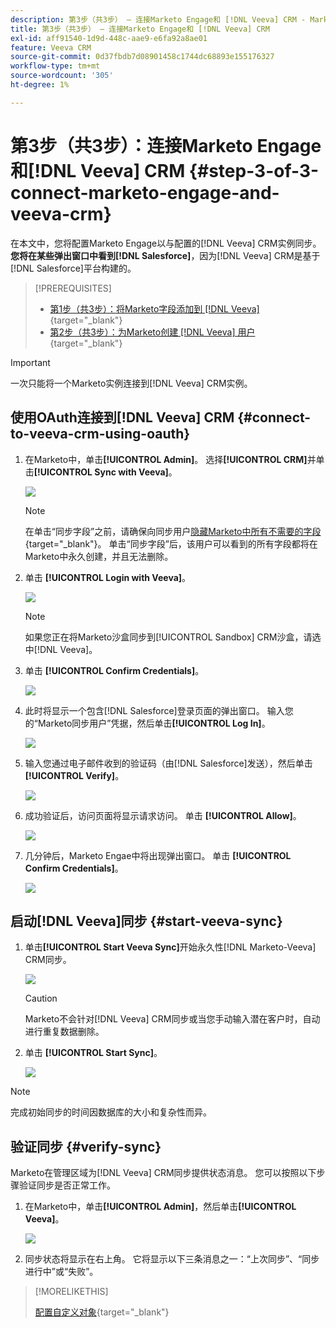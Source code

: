 ```yaml
---
description: 第3步（共3步） — 连接Marketo Engage和 [!DNL Veeva] CRM - Marketo文档 — 产品文档
title: 第3步（共3步） — 连接Marketo Engage和 [!DNL Veeva] CRM
exl-id: aff91540-1d9d-448c-aae9-e6fa92a8ae01
feature: Veeva CRM
source-git-commit: 0d37fbdb7d08901458c1744dc68893e155176327
workflow-type: tm+mt
source-wordcount: '305'
ht-degree: 1%

---
```


# 第3步（共3步）：连接Marketo Engage和[!DNL Veeva] CRM {#step-3-of-3-connect-marketo-engage-and-veeva-crm}

在本文中，您将配置Marketo Engage以与配置的[!DNL Veeva] CRM实例同步。 **您将在某些弹出窗口中看到[!DNL Salesforce]**，因为[!DNL Veeva] CRM是基于[!DNL Salesforce]平台构建的。

>[!PREREQUISITES]
>
>* [第1步（共3步）：将Marketo字段添加到 [!DNL Veeva]](/help/marketo/product-docs/crm-sync/veeva-crm-sync/setup/step-1-of-3-add-marketo-fields-to-veeva-crm.md){target="_blank"}
>* [第2步（共3步）：为Marketo创建 [!DNL Veeva] 用户](/help/marketo/product-docs/crm-sync/veeva-crm-sync/setup/step-2-of-3-create-a-veeva-crm-user-for-marketo-engage.md){target="_blank"}

>[!IMPORTANT]
>
>一次只能将一个Marketo实例连接到[!DNL Veeva] CRM实例。

## 使用OAuth连接到[!DNL Veeva] CRM {#connect-to-veeva-crm-using-oauth}

1. 在Marketo中，单击&#x200B;**[!UICONTROL Admin]**。 选择&#x200B;**[!UICONTROL CRM]**&#x200B;并单击&#x200B;**[!UICONTROL Sync with Veeva]**。

   ![](assets/step-3-of-3-connect-marketo-engage-1.png)

   >[!NOTE]
   >
   >在单击“同步字段”之前，请确保向同步用户[隐藏Marketo中所有不需要的字段](/help/marketo/product-docs/crm-sync/salesforce-sync/sfdc-sync-details/hide-a-salesforce-field-from-the-marketo-sync.md){target="_blank"}。 单击“同步字段”后，该用户可以看到的所有字段都将在Marketo中永久创建，并且无法删除。

1. 单击 **[!UICONTROL Login with Veeva]**。

   ![](assets/step-3-of-3-connect-marketo-engage-2.png)

   >[!NOTE]
   >
   >如果您正在将Marketo沙盒同步到[!UICONTROL Sandbox] CRM沙盒，请选中[!DNL Veeva]。

1. 单击 **[!UICONTROL Confirm Credentials]**。

   ![](assets/step-3-of-3-connect-marketo-engage-3.png)

1. 此时将显示一个包含[!DNL Salesforce]登录页面的弹出窗口。 输入您的“Marketo同步用户”凭据，然后单击&#x200B;**[!UICONTROL Log In]**。

   ![](assets/step-3-of-3-connect-marketo-engage-4.png)

1. 输入您通过电子邮件收到的验证码（由[!DNL Salesforce]发送），然后单击&#x200B;**[!UICONTROL Verify]**。

   ![](assets/step-3-of-3-connect-marketo-engage-5.png)

1. 成功验证后，访问页面将显示请求访问。 单击 **[!UICONTROL Allow]**。

   ![](assets/step-3-of-3-connect-marketo-engage-6.png)

1. 几分钟后，Marketo Engae中将出现弹出窗口。 单击 **[!UICONTROL Confirm Credentials]**。

   ![](assets/step-3-of-3-connect-marketo-engage-7.png)

## 启动[!DNL Veeva]同步 {#start-veeva-sync}

1. 单击&#x200B;**[!UICONTROL Start Veeva Sync]**&#x200B;开始永久性[!DNL Marketo-Veeva] CRM同步。

   ![](assets/step-3-of-3-connect-marketo-engage-8.png)

   >[!CAUTION]
   >
   >Marketo不会针对[!DNL Veeva] CRM同步或当您手动输入潜在客户时，自动进行重复数据删除。

1. 单击 **[!UICONTROL Start Sync]**。

   ![](assets/step-3-of-3-connect-marketo-engage-9.png)

>[!NOTE]
>
>完成初始同步的时间因数据库的大小和复杂性而异。

## 验证同步 {#verify-sync}

Marketo在管理区域为[!DNL Veeva] CRM同步提供状态消息。 您可以按照以下步骤验证同步是否正常工作。

1. 在Marketo中，单击&#x200B;**[!UICONTROL Admin]**，然后单击&#x200B;**[!UICONTROL Veeva]**。

   ![](assets/step-3-of-3-connect-marketo-engage-10.png)

1. 同步状态将显示在右上角。 它将显示以下三条消息之一：“上次同步”、“同步进行中”或“失败”。

>[!MORELIKETHIS]
>
>[配置自定义对象](/help/marketo/product-docs/crm-sync/veeva-crm-sync/sync-details/custom-object-sync.md){target="_blank"}

